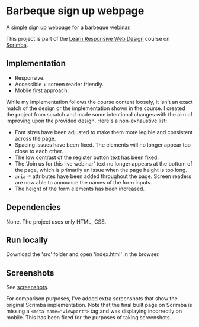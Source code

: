 # Barbeque sign up webpage

A simple sign up webpage for a barbeque webinar.

This project is part of the [Learn Responsive Web Design](https://scrimba.com/learn/responsive) course on [Scrimba](https://scrimba.com).

## Implementation

* Responsive.
* Accessible + screen reader friendly.
* Mobile first approach.

While my implementation follows the course content loosely, it isn't an exact match of the design or the implementation shown in the course. I created the project from scratch and made some intentional changes with the aim of improving upon the provided design. Here's a non-exhaustive list:

* Font sizes have been adjusted to make them more legible and consistent across the page.
* Spacing issues have been fixed. The elements will no longer appear too close to each other.
* The low contrast of the register button text has been fixed.
* The 'Join us for this live webinar' text no longer appears at the bottom of the page, which is primarily an issue when the page height is too long.
* `aria-*` attributes have been added throughout the page. Screen readers are now able to announce the names of the form inputs.
* The height of the form elements has been increased.

## Dependencies

None. The project uses only HTML, CSS.

## Run locally

Download the 'src' folder and open 'index.html' in the browser.

## Screenshots

See [screenshots](screenshots/).

For comparison purposes, I've added extra screenshots that show the original Scrimba implementation. Note that the final built page on Scrimba is missing a `<meta name="viewport">` tag and was displaying incorrectly on mobile. This has been fixed for the purposes of taking screenshots.
